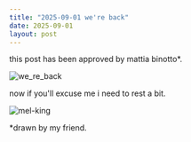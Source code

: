 ```yaml
---
title: "2025-09-01 we're back"
date: 2025-09-01
layout: post
---
```


this post has been approved by mattia binotto*. <br />

![we_re_back](https://github.com/user-attachments/assets/6bbea746-10cf-4a07-a96c-ae8e273e7c81)

now if you'll excuse me i need to rest a bit. <br />

![mel-king](https://github.com/user-attachments/assets/4238dc10-c639-4563-9c81-552fa2b70bbc)

*drawn by my friend. <br />
